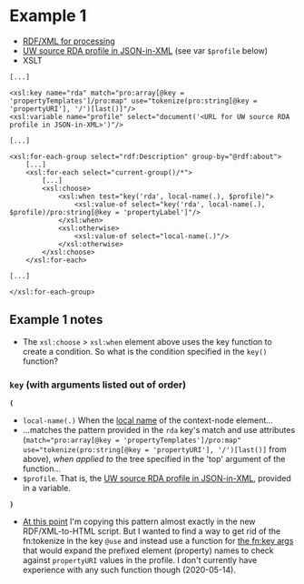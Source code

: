 # Example 1
- [RDF/XML for processing](https://raw.githubusercontent.com/CECSpecialistI/UWLibCatProfiles/master/xml/fusekiCurl-20200406.rdf) 
- [UW source RDA profile in JSON-in-XML](https://raw.githubusercontent.com/CECSpecialistI/UWLibCatProfiles/b08374b0570df95d3b2ef3c00600bc627d955c05/xml/WAU.profile.RDA.xml) (see var `$profile` below)
- XSLT

```
[...]

<xsl:key name="rda" match="pro:array[@key = 'propertyTemplates']/pro:map" use="tokenize(pro:string[@key = 'propertyURI'], '/')[last()]"/>
<xsl:variable name="profile" select="document('<URL for UW source RDA profile in JSON-in-XML>')"/>

[...]

<xsl:for-each-group select="rdf:Description" group-by="@rdf:about">
    [...]
    <xsl:for-each select="current-group()/*">
        [...]
        <xsl:choose>
            <xsl:when test="key('rda', local-name(.), $profile)">
                <xsl:value-of select="key('rda', local-name(.), $profile)/pro:string[@key = 'propertyLabel']"/>
            </xsl:when>
            <xsl:otherwise>
                <xsl:value-of select="local-name(.)"/>
            </xsl:otherwise>
        </xsl:choose>
    </xsl:for-each>
    
[...]

</xsl:for-each-group>
```
## Example 1 notes
- The `xsl:choose` > `xsl:when` element above uses the key function to create a condition. So what is the condition specified in the `key()` function?
### `key` (with arguments listed out of order)
**`(`**
- `local-name(.)` When the [local name](https://www.saxonica.com/html/documentation/functions/fn/local-name.html) of the context-node element...
- ...matches the pattern provided in the `rda` key's match and use attributes (`match="pro:array[@key = 'propertyTemplates']/pro:map" use="tokenize(pro:string[@key = 'propertyURI'], '/')[last()]` from above), *when applied to* the tree specified in the 'top' argument of the function...
- `$profile`. That is, the [UW source RDA profile in JSON-in-XML](https://raw.githubusercontent.com/CECSpecialistI/UWLibCatProfiles/b08374b0570df95d3b2ef3c00600bc627d955c05/xml/WAU.profile.RDA.xml), provided in a variable.

**`)`**

- [At this point](https://github.com/CECSpecialistI/UWLibCatProfiles/blob/ed602c72ed2cffe38ee34ef18bbd02ae629ff47a/scripts/rdfxml-to-html5.xsl#L25) I'm copying this pattern almost exactly in the new RDF/XML-to-HTML script. But I wanted to find a way to get rid of the fn:tokenize in the key `@use` and instead use a function for [the fn:key args](https://github.com/CECSpecialistI/UWLibCatProfiles/blob/ed602c72ed2cffe38ee34ef18bbd02ae629ff47a/scripts/rdfxml-to-html5.xsl#L62) that would expand the prefixed element (property) names to check against `propertyURI` values in the profile. I don't currently have experience with any such function though (2020-05-14).
